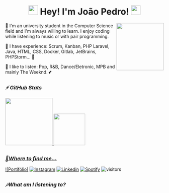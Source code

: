 <h1 align="center" ><img src="https://slackmojis.com/emojis/10521-meow_code/download" width="30"/> Hey! I'm João Pedro! <img src="https://slackmojis.com/emojis/10521-meow_code/download" width="30"/></h1>
<img align='right' src='https://scontent.fpvh3-1.fna.fbcdn.net/v/t1.6435-1/107088650_3018324818287177_3213727328518233145_n.jpg?stp=dst-jpg_p200x200&_nc_cat=110&ccb=1-5&_nc_sid=7206a8&_nc_ohc=T8k0m6H_n8AAX8jPpi4&_nc_ht=scontent.fpvh3-1.fna&oh=00_AT_ybvJZ6PpZ1ZL9gb9QOUyEZvstHCrFQgPu-g4a42iLSg&oe=628462BC' width='150"'>
<p>👋 I'm an university student in the Computer Science field and I'm always willing to learn. I enjoy coding while listening to music or with pair programming.</p>
<p>🌱 I have experience: Scrum, Kanban, PHP Laravel, Java, HTML, CSS, Docker, Gitlab, JetBrains, PHPStorm... 🤔</p>
<p>🎼 I like to listen: Pop, R&B, Dance/Eletronic, MPB and mainly The Weeknd. 💕 </p>

<h2></h2>

### <i>⚡ GitHub Stats</i>

<div>
  <a href="https://github.com/pedrozle">
  <img height="150em" src="https://github-readme-stats.vercel.app/api?username=pedrozle&show_icons=true&theme=dracula&include_all_commits=true&count_private=true"/>
  <img height="100em" src="https://github-readme-stats.vercel.app/api/top-langs/?username=pedrozle&layout=compact&langs_count=7&theme=dracula"/>
</div>
<h2></h2>
  
### <i>🤙Where to find me...</i>

[![Portifólio]](https://pedrozle.github.io)
[![Instagram](https://img.shields.io/badge/Instagram-%23E4405F.svg?style=for-the-badge&logo=Instagram&logoColor=white)](https://www.instagram.com/p_dr_zl/)
[![Linkedin](https://img.shields.io/badge/Linkedin-0077B5.svg?style=for-the-badge&logo=Linkedin&logoColor=white)](https://www.linkedin.com/in/pedrozle/)
[![Spotify](https://img.shields.io/badge/Spotify-1ED760?&style=for-the-badge&logo=spotify&logoColor=white)](https://open.spotify.com/user/12181318671)
<a> <img src="https://visitor-badge.glitch.me/badge?page_id=pedrozle.visitor-badge" alt="visitors"></a>
<h2></h2>
  
### <i>🎶What am I listening to?</i>

